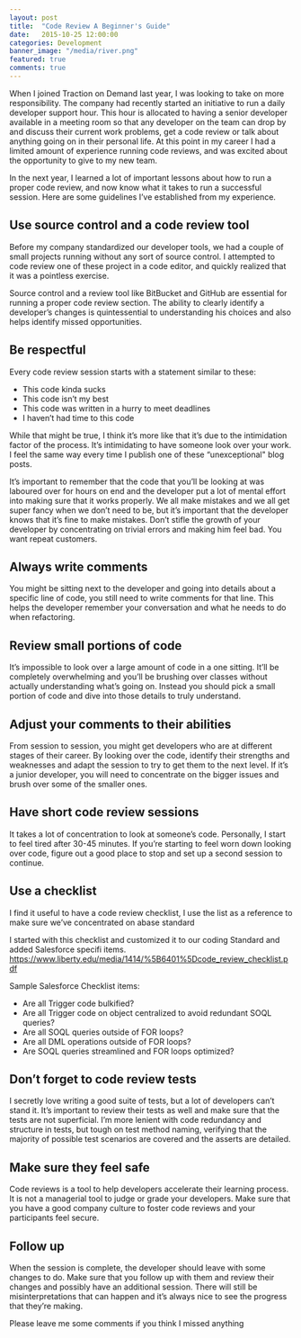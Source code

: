 ```yaml
---
layout: post
title:  "Code Review A Beginner's Guide"
date:   2015-10-25 12:00:00
categories: Development
banner_image: "/media/river.png"
featured: true
comments: true
---
```


When I joined Traction on Demand last year, I was looking to take on more responsibility.  The company had recently started an initiative to run a daily developer support hour.  This hour is allocated to having a senior developer available in a meeting room so that any developer on the team can drop by and discuss their current work problems, get a code review or talk about anything going on in their personal life. At this point in my career I had a limited amount of experience running code reviews, and was excited about the opportunity to give to my new team.

<!--more-->

In the next year, I learned a lot of important lessons about how to run a proper code review, and now know what it takes to run a successful session. Here are some guidelines I’ve established from my experience.

## Use source control and a code review tool

Before my company standardized our developer tools, we had a couple of small projects running without any sort of source control. I attempted to code review one of these project in a code editor, and quickly realized that it was a pointless exercise.

Source control and a review tool like BitBucket and GitHub are essential for running a proper code review section.  The ability to clearly identify a developer’s changes is quintessential to understanding his choices and also helps identify missed opportunities.

## Be respectful

Every code review session starts with a statement similar to these:

* This code kinda sucks
* This code isn’t my best
* This code was written in a hurry to meet deadlines
* I haven’t had time to this code

While that might be true, I think it’s more like that it’s due to the intimidation factor of the process. It’s intimidating to have someone look over your work. I feel the same way every time I publish one of these “unexceptional" blog posts.

It’s important to remember that the code that you’ll be looking at was laboured over for hours on end and the developer put a lot of mental effort into making sure that it works properly.  We all make mistakes and we all get super fancy when we don’t need to be, but it’s important that the developer knows that it’s fine to make mistakes.  Don’t stifle the growth of your developer by concentrating on trivial errors and making him feel bad. You want repeat customers.

## Always write comments

You might be sitting next to the developer and going into details about a specific line of code, you still need to write comments for that line. This helps the developer remember your conversation and what he needs to do when refactoring.

## Review small portions of code

It’s impossible to look over a large amount of code in a one sitting.  It’ll be completely overwhelming and you’ll be brushing over classes without actually understanding what’s going on. Instead you should pick a small portion of code and dive into those details to truly understand.

## Adjust your comments to their abilities

From session to session, you might get developers who are at different stages of their career.  By looking over the code, identify their strengths and weaknesses and adapt the session to try to get them to the next level. If it’s a junior developer, you will need to concentrate on the bigger issues and brush over some of the smaller ones.

## Have short code review sessions

It takes a lot of concentration to look at someone’s code.  Personally, I start to feel tired after 30-45 minutes. If you’re starting to feel worn down looking over code, figure out a good place to stop and set up a second session to continue.

## Use a checklist

I find it useful to have a code review checklist, I use the list as a reference to make sure we’ve concentrated on abase standard

I started with this checklist and customized it to our coding Standard and added Salesforce specifi items. https://www.liberty.edu/media/1414/%5B6401%5Dcode_review_checklist.pdf

Sample Salesforce Checklist items:

* Are all Trigger code bulkified?
* Are all Trigger code on object centralized to avoid redundant SOQL queries?
* Are all SOQL queries outside of FOR loops?
* Are all DML operations outside of FOR loops?
* Are SOQL queries streamlined and FOR loops optimized?

## Don’t forget to code review tests

I secretly love writing a good suite of tests, but a lot of developers can’t stand it. It’s important to review their tests as well and make sure that the tests are not superficial. I’m more lenient with code redundancy and structure in tests, but tough on test method naming, verifying that the majority of possible test scenarios are covered and the asserts are detailed.

## Make sure they feel safe

Code reviews is a tool to help developers accelerate their learning process. It is not a managerial tool to judge or grade your developers. Make sure that you have a good company culture to foster code reviews and your participants feel secure.

## Follow up

When the session is complete, the developer should leave with some changes to do. Make sure that you follow up with them and review their changes and possibly have an additional session. There will still be misinterpretations that can happen and it’s always nice to see the progress that they’re making.

Please leave me some comments if you think I missed anything